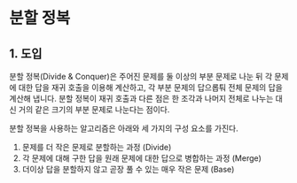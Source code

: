 # 분할 정복

## 1. 도입

분할 정복(Divide & Conquer)은 주어진 문제를 둘 이상의 부분 문제로 나눈 뒤 각 문제에 대한 답을 재귀 호출을 이용해 계산하고, 각 부분 문제의 답으롭퉈 전체 문제의 답을 계산해 냅니다.
분할 정복이 재귀 호출과 다른 점은 한 조각과 나머지 전체로 나누는 대신 거의 같은 크기의 부분 문제로 나눈다는 점이다.

분할 정복을 사용하는 알고리즘은 아래와 세 가지의 구성 요소를 가진다.

1. 문제를 더 작은 문제로 분할하는 과정 (Divide)
2. 각 문제에 대해 구한 답을 원래 문제에 대한 답으로 병합하는 과정 (Merge)
3. 더이상 답을 분할하지 않고 곧장 풀 수 있는 매우 작은 문제 (Base)
